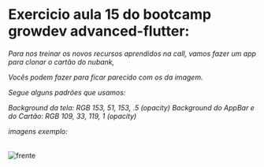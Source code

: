 # Exercicio aula 15 do bootcamp growdev advanced-flutter:

<h6>Para nos treinar os novos recursos aprendidos na call, vamos fazer um app para clonar o cartão do nubank,

Vocês podem fazer para ficar parecido com os da imagem.

Segue alguns padrões que usamos:

Background da tela: RGB 153, 51, 153, .5 (opacity)
Background do AppBar e do Cartão: RGB 109, 33, 119, 1 (opacity)

 
imagens exemplo:</h6>
![frente](https://user-images.githubusercontent.com/37556159/86501486-92cab880-bd6f-11ea-97c1-d1fc2d485bef.PNG)
